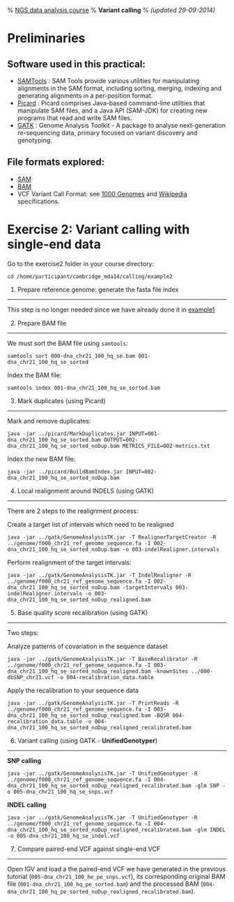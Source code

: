 % [NGS data analysis course](http://ngscourse.github.io/)
% __Variant calling__
% _(updated 29-09-2014)_

<!-- COMMON LINKS HERE -->

[SAMTools]: http://samtools.sourceforge.net/ "samtools"
[Picard]: http://picard.sourceforge.net/ "Picard"
[GATK]: http://www.broadinstitute.org/gatk/ "GATK"

Preliminaries
================================================================================

Software used in this practical:
--------------------------------

- [SAMTools] : SAM Tools provide various utilities for manipulating alignments in the SAM format, including sorting, merging, indexing and generating alignments in a per-position format.
- [Picard] : Picard comprises Java-based command-line utilities that manipulate SAM files, and a Java API (SAM-JDK) for creating new programs that read and write SAM files.
- [GATK] : Genome Analysis Toolkit - A package to analyse next-generation re-sequencing data, primary focused on variant discovery and genotyping.


File formats explored:
----------------------

- [SAM](http://samtools.sourceforge.net/SAMv1.pdf)
- [BAM](http://www.broadinstitute.org/igv/bam)
- VCF Variant Call Format: see [1000 Genomes](http://www.1000genomes.org/wiki/analysis/variant-call-format/vcf-variant-call-format-version-42) and [Wikipedia](http://en.wikipedia.org/wiki/Variant_Call_Format) specifications.



Exercise 2: Variant calling with single-end data
================================================================================

Go to the exercise2 folder in your course directory: 

    cd /home/participant/cambridge_mda14/calling/example2


1. Prepare reference genome: generate the fasta file index
--------------------------------------------------------------------------------

This step is no longer needed since we have already done it in [example1](http://ngs-course.github.io/Course_Materials/variant_calling/tutorial/010_example.html)

2. Prepare BAM file
--------------------------------------------------------------------------------

We must sort the BAM file using ``samtools``:

    samtools sort 000-dna_chr21_100_hq_se.bam 001-dna_chr21_100_hq_se_sorted

Index the BAM file:

    samtools index 001-dna_chr21_100_hq_se_sorted.bam


3. Mark duplicates (using Picard)
--------------------------------------------------------------------------------

Mark and remove duplicates:

    java -jar ../picard/MarkDuplicates.jar INPUT=001-dna_chr21_100_hq_se_sorted.bam OUTPUT=002-dna_chr21_100_hq_se_sorted_noDup.bam METRICS_FILE=002-metrics.txt

Index the new BAM file:

    java -jar ../picard/BuildBamIndex.jar INPUT=002-dna_chr21_100_hq_se_sorted_noDup.bam


4. Local realignment around INDELS (using GATK)
--------------------------------------------------------------------------------

There are 2 steps to the realignment process:

Create a target list of intervals which need to be realigned
  
    java -jar ../gatk/GenomeAnalysisTK.jar -T RealignerTargetCreator -R ../genome/f000_chr21_ref_genome_sequence.fa -I 002-dna_chr21_100_hq_se_sorted_noDup.bam -o 003-indelRealigner.intervals

Perform realignment of the target intervals:

    java -jar ../gatk/GenomeAnalysisTK.jar -T IndelRealigner -R ../genome/f000_chr21_ref_genome_sequence.fa -I 002-dna_chr21_100_hq_se_sorted_noDup.bam -targetIntervals 003-indelRealigner.intervals -o 003-dna_chr21_100_hq_se_sorted_noDup_realigned.bam


5. Base quality score recalibration (using GATK)
--------------------------------------------------------------------------------

Two steps:

Analyze patterns of covariation in the sequence dataset

    java -jar ../gatk/GenomeAnalysisTK.jar -T BaseRecalibrator -R ../genome/f000_chr21_ref_genome_sequence.fa -I 003-dna_chr21_100_hq_se_sorted_noDup_realigned.bam -knownSites ../000-dbSNP_chr21.vcf -o 004-recalibration_data.table

Apply the recalibration to your sequence data

    java -jar ../gatk/GenomeAnalysisTK.jar -T PrintReads -R ../genome/f000_chr21_ref_genome_sequence.fa -I 003-dna_chr21_100_hq_se_sorted_noDup_realigned.bam -BQSR 004-recalibration_data.table -o 004-dna_chr21_100_hq_se_sorted_noDup_realigned_recalibrated.bam


6. Variant calling (using GATK - **UnifiedGenotyper**)
--------------------------------------------------------------------------------

**SNP calling**

    java -jar ../gatk/GenomeAnalysisTK.jar -T UnifiedGenotyper -R ../genome/f000_chr21_ref_genome_sequence.fa -I 004-dna_chr21_100_hq_se_sorted_noDup_realigned_recalibrated.bam -glm SNP -o 005-dna_chr21_100_hq_se_snps.vcf

**INDEL calling**

    java -jar ../gatk/GenomeAnalysisTK.jar -T UnifiedGenotyper -R ../genome/f000_chr21_ref_genome_sequence.fa -I 004-dna_chr21_100_hq_se_sorted_noDup_realigned_recalibrated.bam -glm INDEL -o 005-dna_chr21_100_hq_se_indel.vcf


7. Compare paired-end VCF against single-end VCF
--------------------------------------------------------------------------------

Open IGV and load a the paired-end VCF we have generated in the previous tutorial (``005-dna_chr21_100_he_pe_snps.vcf``), its corresponding original BAM file (``001-dna_chr21_100_hq_pe_sorted.bam``) and the processed BAM (``004-dna_chr21_100_hq_pe_sorted_noDup_realigned_recalibrated.bam``).




